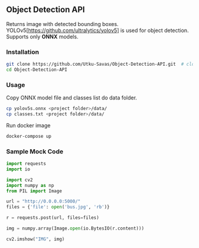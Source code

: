 ## Object Detection API

Returns image with detected bounding boxes. YOLOv5[https://github.com/ultralytics/yolov5] is used for object detection. Supports only **ONNX** models.

### Installation

```bash
git clone https://github.com/Utku-Savas/Object-Detection-API.git  # clone
cd Object-Detection-API
```

### Usage

Copy ONNX model file and classes list do data folder.

```bash
cp yolov5s.onnx <project folder>/data/
cp classes.txt <project folder>/data/
```

Run docker image
```bash
docker-compose up
```



### Sample Mock Code

```python
import requests
import io

import cv2
import numpy as np
from PIL import Image

url = "http://0.0.0.0:5000/"
files = {'file': open('bus.jpg', 'rb')}

r = requests.post(url, files=files)

img = numpy.array(Image.open(io.BytesIO(r.content)))

cv2.imshow("IMG", img)
```
